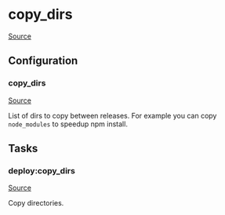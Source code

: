 <!-- DO NOT EDIT THIS FILE! -->
<!-- Instead edit recipe/deploy/copy_dirs.php -->
<!-- Then run bin/docgen -->

# copy_dirs

[Source](/recipe/deploy/copy_dirs.php)


## Configuration
### copy_dirs
[Source](https://github.com/deployphp/deployer/blob/master/recipe/deploy/copy_dirs.php#L6)

List of dirs to copy between releases.
For example you can copy `node_modules` to speedup npm install.




## Tasks

### deploy:copy_dirs
[Source](https://github.com/deployphp/deployer/blob/master/recipe/deploy/copy_dirs.php#L9)

Copy directories.




